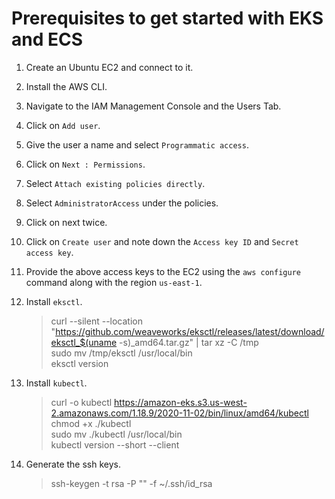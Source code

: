 # Prerequisites to get started with EKS and ECS

1. Create an Ubuntu EC2 and connect to it.

1. Install the AWS CLI.

1. Navigate to the IAM Management Console and the Users Tab.

1. Click on `Add user`.

1. Give the user a name and select `Programmatic access`.

1. Click on `Next : Permissions`.

1. Select `Attach existing policies directly`.

1. Select `AdministratorAccess` under the policies.

1. Click on next twice.

1. Click on `Create user` and note down the `Access key ID` and `Secret access key`.

1. Provide the above access keys to the EC2 using the `aws configure` command along with the region `us-east-1`.

1. Install `eksctl`.
    >curl --silent --location "https://github.com/weaveworks/eksctl/releases/latest/download/eksctl_$(uname -s)_amd64.tar.gz" | tar xz -C /tmp\
    >sudo mv /tmp/eksctl /usr/local/bin\
    >eksctl version

1. Install `kubectl`.
    >curl -o kubectl https://amazon-eks.s3.us-west-2.amazonaws.com/1.18.9/2020-11-02/bin/linux/amd64/kubectl  
    >chmod +x ./kubectl\
    >sudo mv ./kubectl /usr/local/bin\
    >kubectl version --short --client

1. Generate the ssh keys.
    >ssh-keygen -t rsa -P "" -f ~/.ssh/id_rsa